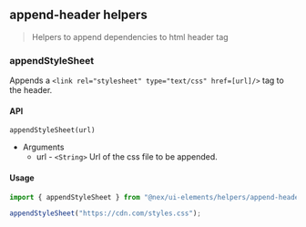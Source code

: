 ## append-header helpers

> Helpers to append dependencies to html header tag

### appendStyleSheet

Appends a `<link rel="stylesheet" type="text/css" href=[url]/>` tag to the header.

#### API

`appendStyleSheet(url)`

* Arguments
	* url - `<String>` Url of the css file to be appended.

#### Usage

```jsx
import { appendStyleSheet } from "@nex/ui-elements/helpers/append-header"

appendStyleSheet("https://cdn.com/styles.css");

```
